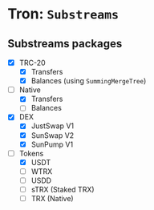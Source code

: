 # Tron: `Substreams`

## Substreams packages

- [x] TRC-20
  - [x] Transfers
  - [x] Balances (using `SummingMergeTree`)
- [ ] Native
  - [x] Transfers
  - [ ] Balances
- [x] DEX
  - [x] JustSwap V1
  - [x] SunSwap V2
  - [x] SunPump V1
- [ ] Tokens
  - [x] USDT
  - [ ] WTRX
  - [ ] USDD
  - [ ] sTRX (Staked TRX)
  - [ ] TRX (Native)
